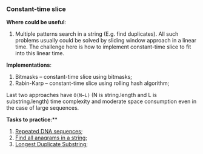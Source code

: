 ### Constant-time slice

**Where could be useful**:

1. Multiple patterns search in a string (E.g. find duplicates). All such problems usually could be solved by sliding window approach in a linear time. The challenge here is how to implement constant-time slice to fit into this linear time.

**Implementations**:

1. Bitmasks – constant-time slice using bitmasks;
2. Rabin-Karp – constant-time slice using rolling hash algorithm;

Last two approaches have `O(N−L)` (N is string.length and L is substring.length) time complexity and moderate space consumption even in the case of large sequences.

**Tasks to practice**:**

1. [Repeated DNA sequences](https://leetcode.com/problems/repeated-dna-sequences/);
2. [Find all anagrams in a string](https://leetcode.com/problems/find-all-anagrams-in-a-string/);
3. [Longest Duplicate Substring](https://leetcode.com/problems/longest-duplicate-substring/);
